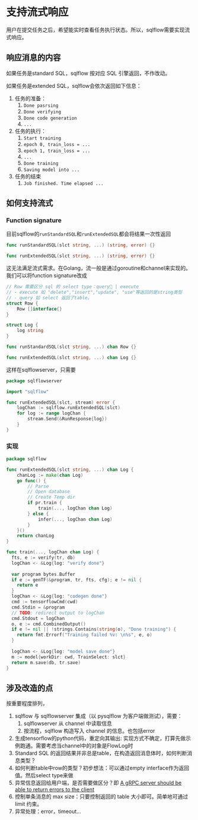 # 支持流式响应

用户在提交任务之后，希望能实时查看任务执行状态。所以，sqlflow需要实现流式响应。

## 响应消息的内容

如果任务是standard SQL，sqlflow 按对应 SQL 引擎返回，不作改动。

如果任务是extended SQL，sqlflow会依次返回如下信息：

1. 任务的准备：
    1. `Done pasrsing`
    1. `Done verifying`
    1. `Done code generation`
    1. `...`
1. 任务的执行：
    1. `Start training`
    1. `epoch 0, train_loss = ...`
    1. `epoch 1, train_loss = ...`
    1. `...`
    1. `Done training`
    1. `Saving model into ...`
1. 任务的结束
    1. `Job finished. Time elapsed ...`

## 如何支持流式

### Function signature

目前sqlflow的`runStandardSQL`和`runExtendedSQL`都会将结果一次性返回

```go
func runStandardSQL(slct string, ...) (string, error) {}

func runExtendedSQL(slct string, ...) (string, error) {}
```

这无法满足流式需求。在Golang，流一般是通过goroutine和channel来实现的。我们可以将function signature改成

```go
// Row 需要区分 sql 的 select type：query | execute
// - execute 如 "delete","insert","update", "use"等返回的是string类型
// - query 如 select 返回了table。
struct Row {
    Row []interface{}
}

struct Log {
    log string
}

func runStandardSQL(slct string, ...) chan Row {}

func runExtendedSQL(slct string, ...) chan Log {}
```

这样在sqlflowserver，只需要

```go
package sqlflowserver

import "sqlflow"

func runExtendedSQL(slct, stream) error {
    logChan := sqlflow.runExtendedSQL(slct)
    for log := range logChan {
        stream.Send(&RunResponse{log})
    }
}
```

### 实现
```go
package sqlflow

func runExtendedSQL(slct string, ...) chan Log {
    chanLog := make(chan Log)
    go func() {
        // Parse
        // Open database
        // Create Temp dir
        if pr.train {
            train(..., logChan chan Log)
        } else {
            infer(..., logChan chan Log)
        }
    }()
    return chanLog
}

func train(..., logChan chan Log) {
  fts, e := verify(tr, db)
  logChan <- &Log{log: "verify done"}
  
  var program bytes.Buffer
  if e := genTF(&program, tr, fts, cfg); e != nil {
    return e
  }
  logChan <- &Log{log: "codegen done"}
  cmd := tensorflowCmd(cwd)
  cmd.Stdin = &program
  // TODO: redirect output to logChan
  cmd.Stdout = logChan
  o, e := cmd.CombinedOutput()
  if e != nil || !strings.Contains(string(o), "Done training") {
    return fmt.Errorf("Training failed %v: \n%s", e, o)
  }
  
  logChan <- &Log{log: "model save done"}
  m := model{workDir: cwd, TrainSelect: slct}
  return m.save(db, tr.save)
}
```

## 涉及改造的点
按重要程度排列，

1. sqlflow 与 sqlflowserver 集成（以 pysqlflow 为客户端做测试），需要：  
    1. sqlflowserver 从 channel 中读取信息  
    1. 按流程，sqlflow 构造写入 channel 的信息。也包括error
1. 生成tensorflow的python代码，重定向其输出: 实现方式不确定，打算先做示例跑通。需要考虑当channel中的对象是FlowLog时
1. Standard SQL 的返回结果并非总是table，在构造返回消息体时，如何判断消息类型？
1. 如何判断table中row的类型？初步想法：可以通过empty interface作为返回值。然后select type来做
1. 异常信息返回给用户端，是否需要做区分？即 [A gRPC server should be able to return errors to the client](https://github.com/wangkuiyi/sqlflowserver/issues/19)
1. 控制单条消息的 max size：只要控制返回的 table 大小即可。简单地可通过 limit 约束。
1. 异常处理：error，timeout...
